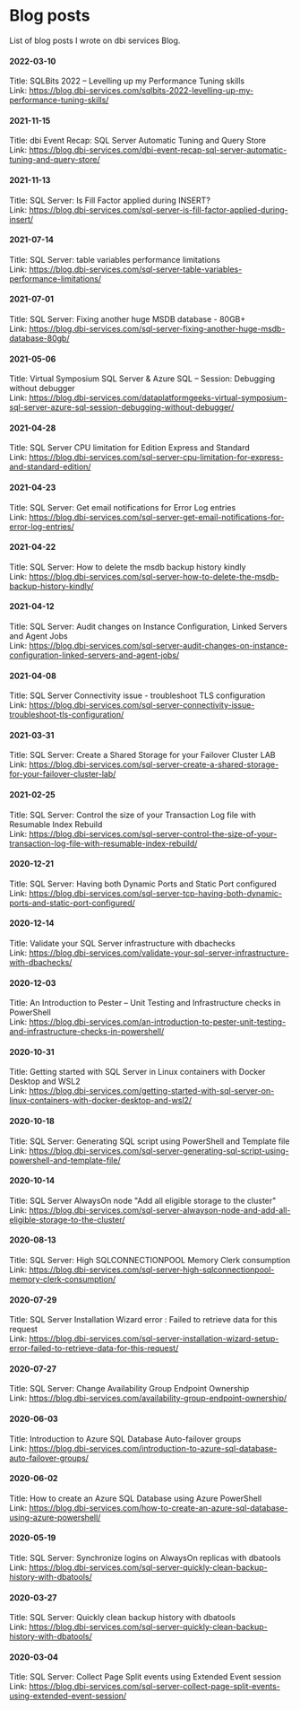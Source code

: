 # Blog posts
List of blog posts I wrote on dbi services Blog.



#### 2022-03-10
Title: SQLBits 2022 – Levelling up my Performance Tuning skills<br />
Link: https://blog.dbi-services.com/sqlbits-2022-levelling-up-my-performance-tuning-skills/<br />

#### 2021-11-15
Title: dbi Event Recap: SQL Server Automatic Tuning and Query Store<br />
Link: https://blog.dbi-services.com/dbi-event-recap-sql-server-automatic-tuning-and-query-store/<br />

#### 2021-11-13
Title: SQL Server: Is Fill Factor applied during INSERT?<br />
Link: https://blog.dbi-services.com/sql-server-is-fill-factor-applied-during-insert/<br />

#### 2021-07-14
Title: SQL Server: table variables performance limitations<br />
Link: https://blog.dbi-services.com/sql-server-table-variables-performance-limitations/<br />

#### 2021-07-01
Title: SQL Server: Fixing another huge MSDB database - 80GB+<br />
Link: https://blog.dbi-services.com/sql-server-fixing-another-huge-msdb-database-80gb/<br />

#### 2021-05-06
Title: Virtual Symposium SQL Server & Azure SQL – Session: Debugging without debugger<br />
Link: https://blog.dbi-services.com/dataplatformgeeks-virtual-symposium-sql-server-azure-sql-session-debugging-without-debugger/<br />

#### 2021-04-28
Title: SQL Server CPU limitation for Edition Express and Standard<br />
Link: https://blog.dbi-services.com/sql-server-cpu-limitation-for-express-and-standard-edition/<br />

#### 2021-04-23
Title: SQL Server: Get email notifications for Error Log entries<br />
Link: https://blog.dbi-services.com/sql-server-get-email-notifications-for-error-log-entries/<br />

#### 2021-04-22
Title: SQL Server: How to delete the msdb backup history kindly<br />
Link: https://blog.dbi-services.com/sql-server-how-to-delete-the-msdb-backup-history-kindly/<br />

#### 2021-04-12
Title: SQL Server: Audit changes on Instance Configuration, Linked Servers and Agent Jobs<br />
Link: https://blog.dbi-services.com/sql-server-audit-changes-on-instance-configuration-linked-servers-and-agent-jobs/<br />

#### 2021-04-08
Title: SQL Server Connectivity issue - troubleshoot TLS configuration<br />
Link: https://blog.dbi-services.com/sql-server-connectivity-issue-troubleshoot-tls-configuration/<br />

#### 2021-03-31
Title: SQL Server: Create a Shared Storage for your Failover Cluster LAB<br />
Link: https://blog.dbi-services.com/sql-server-create-a-shared-storage-for-your-failover-cluster-lab/<br />

#### 2021-02-25
Title: SQL Server: Control the size of your Transaction Log file with Resumable Index Rebuild<br />
Link: https://blog.dbi-services.com/sql-server-control-the-size-of-your-transaction-log-file-with-resumable-index-rebuild/<br />


#### 2020-12-21
Title: SQL Server: Having both Dynamic Ports and Static Port configured<br />
Link: https://blog.dbi-services.com/sql-server-tcp-having-both-dynamic-ports-and-static-port-configured/<br />


#### 2020-12-14
Title: Validate your SQL Server infrastructure with dbachecks<br />
Link: https://blog.dbi-services.com/validate-your-sql-server-infrastructure-with-dbachecks/<br />


#### 2020-12-03
Title: An Introduction to Pester – Unit Testing and Infrastructure checks in PowerShell<br />
Link: https://blog.dbi-services.com/an-introduction-to-pester-unit-testing-and-infrastructure-checks-in-powershell/<br />


#### 2020-10-31
Title: Getting started with SQL Server in Linux containers with Docker Desktop and WSL2<br />
Link: https://blog.dbi-services.com/getting-started-with-sql-server-on-linux-containers-with-docker-desktop-and-wsl2/<br />


#### 2020-10-18
Title: SQL Server: Generating SQL script using PowerShell and Template file<br />
Link: https://blog.dbi-services.com/sql-server-generating-sql-script-using-powershell-and-template-file/<br />


#### 2020-10-14
Title: SQL Server AlwaysOn node "Add all eligible storage to the cluster"<br />
Link: https://blog.dbi-services.com/sql-server-alwayson-node-and-add-all-eligible-storage-to-the-cluster/<br />


#### 2020-08-13
Title: SQL Server: High SQLCONNECTIONPOOL Memory Clerk consumption<br />
Link: https://blog.dbi-services.com/sql-server-high-sqlconnectionpool-memory-clerk-consumption/<br />


#### 2020-07-29
Title: SQL Server Installation Wizard error : Failed to retrieve data for this request<br />
Link: https://blog.dbi-services.com/sql-server-installation-wizard-setup-error-failed-to-retrieve-data-for-this-request/<br />


#### 2020-07-27
Title: SQL Server: Change Availability Group Endpoint Ownership<br />
Link: https://blog.dbi-services.com/availability-group-endpoint-ownership/<br />

#### 2020-06-03
Title: Introduction to Azure SQL Database Auto-failover groups<br />
Link: https://blog.dbi-services.com/introduction-to-azure-sql-database-auto-failover-groups/<br />


#### 2020-06-02
Title: How to create an Azure SQL Database using Azure PowerShell <br />
Link: https://blog.dbi-services.com/how-to-create-an-azure-sql-database-using-azure-powershell/<br />


#### 2020-05-19
Title: SQL Server: Synchronize logins on AlwaysOn replicas with dbatools<br />
Link: https://blog.dbi-services.com/sql-server-quickly-clean-backup-history-with-dbatools/<br />


#### 2020-03-27
Title: SQL Server: Quickly clean backup history with dbatools<br />
Link: https://blog.dbi-services.com/sql-server-quickly-clean-backup-history-with-dbatools/<br />


#### 2020-03-04
Title: SQL Server: Collect Page Split events using Extended Event session<br />
Link: https://blog.dbi-services.com/sql-server-collect-page-split-events-using-extended-event-session/<br />



